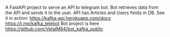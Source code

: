 A FastAPI project to serve an API to telegram bot.
Bot retrieves data from the API and sends it to the user.
API has Articles and Users fields in DB.
See it in action: https://kafka-api.herokuapp.com/docs
https://t.me/kafka_telebot
Bot project is here https://github.com/VetalM84/bot_kafka_public
